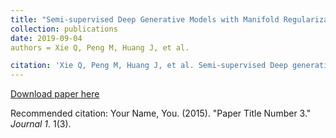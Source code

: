 ```yaml
---
title: "Semi-supervised Deep Generative Models with Manifold Regularization"
collection: publications
date: 2019-09-04
authors = Xie Q, Peng M, Huang J, et al.

citation: 'Xie Q, Peng M, Huang J, et al. Semi-supervised Deep generative models with Manifold Regularization[C]//AAAI. 2019, under review.'
---
```


[Download paper here](http://academicpages.github.io/files/paper3.pdf)

Recommended citation: Your Name, You. (2015). "Paper Title Number 3." <i>Journal 1</i>. 1(3).
